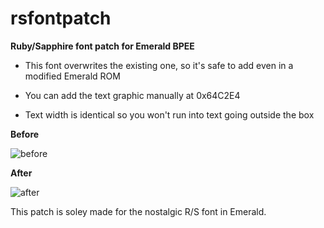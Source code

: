 # rsfontpatch
**Ruby/Sapphire font patch for Emerald BPEE**

- This font overwrites the existing one, so it's safe to add even in a modified Emerald ROM

- You can add the text graphic manually at 0x64C2E4

- Text width is identical so you won't run into text going outside the box

**Before**

![before](https://github.com/user-attachments/assets/0677acbb-1b13-43f3-a943-c0e2dbf95efa)


**After**

  ![after](https://github.com/user-attachments/assets/31b6e361-71ae-46a6-98a4-06910df4ff78)

This patch is soley made for the nostalgic R/S font in Emerald.
